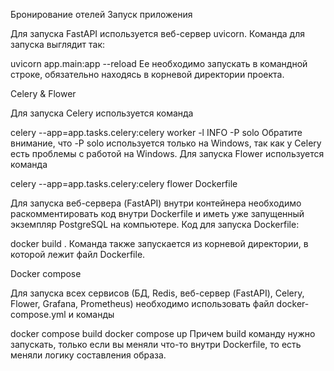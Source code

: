 Бронирование отелей
Запуск приложения

Для запуска FastAPI используется веб-сервер uvicorn. Команда для запуска выглядит так:

uvicorn app.main:app --reload
Ее необходимо запускать в командной строке, обязательно находясь в корневой директории проекта.

Celery & Flower

Для запуска Celery используется команда

celery --app=app.tasks.celery:celery worker -l INFO -P solo
Обратите внимание, что -P solo используется только на Windows, так как у Celery есть проблемы с работой на Windows.
Для запуска Flower используется команда

celery --app=app.tasks.celery:celery flower
Dockerfile

Для запуска веб-сервера (FastAPI) внутри контейнера необходимо раскомментировать код внутри Dockerfile и иметь уже запущенный экземпляр PostgreSQL на компьютере. Код для запуска Dockerfile:

docker build .
Команда также запускается из корневой директории, в которой лежит файл Dockerfile.

Docker compose

Для запуска всех сервисов (БД, Redis, веб-сервер (FastAPI), Celery, Flower, Grafana, Prometheus) необходимо использовать файл docker-compose.yml и команды

docker compose build
docker compose up
Причем build команду нужно запускать, только если вы меняли что-то внутри Dockerfile, то есть меняли логику составления образа.
